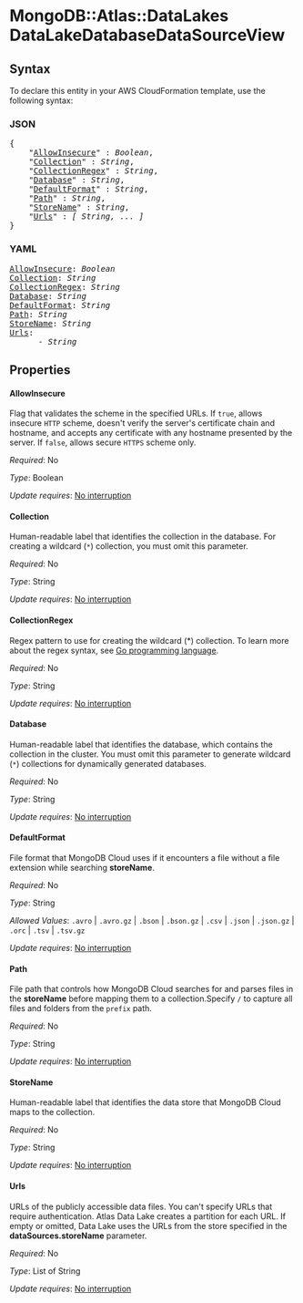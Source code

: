 # MongoDB::Atlas::DataLakes DataLakeDatabaseDataSourceView

## Syntax

To declare this entity in your AWS CloudFormation template, use the following syntax:

### JSON

<pre>
{
    "<a href="#allowinsecure" title="AllowInsecure">AllowInsecure</a>" : <i>Boolean</i>,
    "<a href="#collection" title="Collection">Collection</a>" : <i>String</i>,
    "<a href="#collectionregex" title="CollectionRegex">CollectionRegex</a>" : <i>String</i>,
    "<a href="#database" title="Database">Database</a>" : <i>String</i>,
    "<a href="#defaultformat" title="DefaultFormat">DefaultFormat</a>" : <i>String</i>,
    "<a href="#path" title="Path">Path</a>" : <i>String</i>,
    "<a href="#storename" title="StoreName">StoreName</a>" : <i>String</i>,
    "<a href="#urls" title="Urls">Urls</a>" : <i>[ String, ... ]</i>
}
</pre>

### YAML

<pre>
<a href="#allowinsecure" title="AllowInsecure">AllowInsecure</a>: <i>Boolean</i>
<a href="#collection" title="Collection">Collection</a>: <i>String</i>
<a href="#collectionregex" title="CollectionRegex">CollectionRegex</a>: <i>String</i>
<a href="#database" title="Database">Database</a>: <i>String</i>
<a href="#defaultformat" title="DefaultFormat">DefaultFormat</a>: <i>String</i>
<a href="#path" title="Path">Path</a>: <i>String</i>
<a href="#storename" title="StoreName">StoreName</a>: <i>String</i>
<a href="#urls" title="Urls">Urls</a>: <i>
      - String</i>
</pre>

## Properties

#### AllowInsecure

Flag that validates the scheme in the specified URLs. If `true`, allows insecure `HTTP` scheme, doesn't verify the server's certificate chain and hostname, and accepts any certificate with any hostname presented by the server. If `false`, allows secure `HTTPS` scheme only.

_Required_: No

_Type_: Boolean

_Update requires_: [No interruption](https://docs.aws.amazon.com/AWSCloudFormation/latest/UserGuide/using-cfn-updating-stacks-update-behaviors.html#update-no-interrupt)

#### Collection

Human-readable label that identifies the collection in the database. For creating a wildcard (`*`) collection, you must omit this parameter.

_Required_: No

_Type_: String

_Update requires_: [No interruption](https://docs.aws.amazon.com/AWSCloudFormation/latest/UserGuide/using-cfn-updating-stacks-update-behaviors.html#update-no-interrupt)

#### CollectionRegex

Regex pattern to use for creating the wildcard (*) collection. To learn more about the regex syntax, see [Go programming language](https://pkg.go.dev/regexp).

_Required_: No

_Type_: String

_Update requires_: [No interruption](https://docs.aws.amazon.com/AWSCloudFormation/latest/UserGuide/using-cfn-updating-stacks-update-behaviors.html#update-no-interrupt)

#### Database

Human-readable label that identifies the database, which contains the collection in the cluster. You must omit this parameter to generate wildcard (`*`) collections for dynamically generated databases.

_Required_: No

_Type_: String

_Update requires_: [No interruption](https://docs.aws.amazon.com/AWSCloudFormation/latest/UserGuide/using-cfn-updating-stacks-update-behaviors.html#update-no-interrupt)

#### DefaultFormat

File format that MongoDB Cloud uses if it encounters a file without a file extension while searching **storeName**.

_Required_: No

_Type_: String

_Allowed Values_: <code>.avro</code> | <code>.avro.gz</code> | <code>.bson</code> | <code>.bson.gz</code> | <code>.csv</code> | <code>.json</code> | <code>.json.gz</code> | <code>.orc</code> | <code>.tsv</code> | <code>.tsv.gz</code>

_Update requires_: [No interruption](https://docs.aws.amazon.com/AWSCloudFormation/latest/UserGuide/using-cfn-updating-stacks-update-behaviors.html#update-no-interrupt)

#### Path

File path that controls how MongoDB Cloud searches for and parses files in the **storeName** before mapping them to a collection.Specify ``/`` to capture all files and folders from the ``prefix`` path.

_Required_: No

_Type_: String

_Update requires_: [No interruption](https://docs.aws.amazon.com/AWSCloudFormation/latest/UserGuide/using-cfn-updating-stacks-update-behaviors.html#update-no-interrupt)

#### StoreName

Human-readable label that identifies the data store that MongoDB Cloud maps to the collection.

_Required_: No

_Type_: String

_Update requires_: [No interruption](https://docs.aws.amazon.com/AWSCloudFormation/latest/UserGuide/using-cfn-updating-stacks-update-behaviors.html#update-no-interrupt)

#### Urls

URLs of the publicly accessible data files. You can't specify URLs that require authentication. Atlas Data Lake creates a partition for each URL. If empty or omitted, Data Lake uses the URLs from the store specified in the **dataSources.storeName** parameter.

_Required_: No

_Type_: List of String

_Update requires_: [No interruption](https://docs.aws.amazon.com/AWSCloudFormation/latest/UserGuide/using-cfn-updating-stacks-update-behaviors.html#update-no-interrupt)

